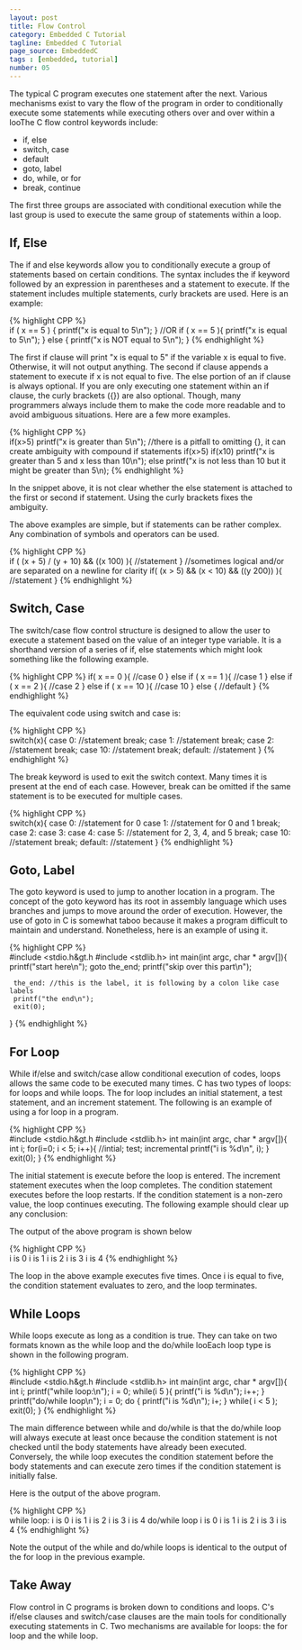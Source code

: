 ```yaml
---
layout: post
title: Flow Control
category: Embedded C Tutorial
tagline: Embedded C Tutorial
page_source: EmbeddedC
tags : [embedded, tutorial]
number: 05
---
```


The typical C program executes one statement after the next. Various mechanisms exist to vary the flow of the program in order to conditionally execute some statements while executing others over and over within a looThe C flow control keywords include:

* if, else
* switch, case
* default
* goto, label
* do, while, or for
* break, continue

The first three groups are associated with conditional execution while the last group is used to execute the same group of statements within a loop.

## If, Else

The if and else keywords allow you to conditionally execute a group of statements based on certain conditions. The syntax includes the if keyword followed by an expression in parentheses and a statement to execute. If the statement includes multiple statements, curly brackets are used. Here is an example:

{% highlight CPP %} 		
if ( x == 5 ) {
     printf("x is equal to 5\n");
}
//OR
if ( x == 5 ){
     printf("x is equal to 5\n");
} else {
     printf("x is NOT equal to 5\n");
}
{% endhighlight %}

The first if clause will print "x is equal to 5" if the variable x is equal to five. Otherwise, it will not output anything. The second if clause appends a statement to execute if x is not equal to five. The else portion of an if clause is always optional. If you are only executing one statement within an if clause, the curly brackets ({}) are also optional. Though, many programmers always include them to make the code more readable and to avoid ambiguous situations. Here are a few more examples.

{% highlight CPP %} 		
if(x>5) printf("x is greater than 5\n");
//there is a pitfall to omitting {}, it can create ambiguity with compound if statements
if(x>5)
     if(x10)
          printf("x is greater than 5 and x less than 10\n");
     else
          printf("x is not less than 10 but it might be greater than 5\n);
{% endhighlight %}

In the snippet above, it is not clear whether the else statement is attached to the first or second if statement. Using the curly brackets fixes the ambiguity.

The above examples are simple, but if statements can be rather complex. Any combination of symbols and operators can be used.

{% highlight CPP %} 		
if ( (x + 5) / (y + 10) &amp;&amp; ((x  100) ){
     //statement
}
//sometimes logical and/or are separated on a newline for clarity
if( (x > 5) &amp;&amp;
     (x < 10) &amp;&amp;
     ((y  200)) ){
     //statement
}
{% endhighlight %}

## Switch, Case

The switch/case flow control structure is designed to allow the user to execute a statement based on the value of an integer type variable. It is a shorthand version of a series of if, else statements which might look something like the following example.

{% highlight CPP %}
if( x == 0 ){
     //case 0
} else if ( x == 1 ){
     //case 1
} else if ( x == 2 ){
     //case 2
} else if ( x == 10 ){
     //case 10
} else {
     //default
}
{% endhighlight %}

The equivalent code using switch and case is:

{% highlight CPP %} 		
switch(x){
case 0:
     //statement
     break;
case 1:
     //statement
     break;
case 2:
     //statement
     break;
case 10:
     //statement
     break;
default:
     //statement
}
{% endhighlight %}

The break keyword is used to exit the switch context. Many times it is present at the end of each case. However, break can be omitted if the same statement is to be executed for multiple cases.

{% highlight CPP %} 		
switch(x){
case 0:
     //statement for 0
case 1:
     //statement for 0 and 1
     break;
case 2:
case 3:
case 4:
case 5:
     //statement for 2, 3, 4, and 5
     break;
case 10:
     //statement
     break;
default:
     //statement
}
{% endhighlight %}

## Goto, Label

The goto keyword is used to jump to another location in a program. The concept of the goto keyword has its root in assembly language which uses branches and jumps to move around the order of execution.  However, the use of goto in C is somewhat taboo because it makes a program difficult to maintain and understand.  Nonetheless, here is an example of using it.

{% highlight CPP %} 		
#include <stdio.h&amp;gt.h
#include <stdlib.h>
int main(int argc, char * argv[]){
     printf("start here\n");
     goto the_end;
     printf("skip over this part\n");

     the_end: //this is the label, it is following by a colon like case labels
     printf("the end\n");
     exit(0);
}
{% endhighlight %}

## For Loop

While if/else and switch/case allow conditional execution of codes, loops allows the same code to be executed many times. C has two types of loops: for loops and while loops. The for loop includes an initial statement, a test statement, and an increment statement. The following is an example of using a for loop in a program.

{% highlight CPP %} 		
#include <stdio.h&amp;gt.h
#include <stdlib.h>
int main(int argc, char * argv[]){
     int i;
     for(i=0; i < 5; i++){ //intial; test; incremental
          printf("i is %d\n", i);
     }
     exit(0);
}
{% endhighlight %}

The initial statement is execute before the loop is entered. The increment statement executes when the loop completes. The condition statement executes before the loop restarts. If the condition statement is a non-zero value, the loop continues executing. The following example should clear up any conclusion:

The output of the above program is shown below

{% highlight CPP %} 		
i is 0
i is 1
i is 2
i is 3
i is 4
{% endhighlight %}

The loop in the above example executes five times. Once i is equal to five, the condition statement evaluates to zero, and the loop terminates.

## While Loops

While loops execute as long as a condition is true. They can take on two formats known as the while loop and the do/while looEach loop type is shown in the following program.

{% highlight CPP %} 		
#include <stdio.h&amp;gt.h
#include <stdlib.h>
int main(int argc, char * argv[]){
     int i;
     printf("while loop:\n");
     i = 0;
     while(i  5 ){
          printf("i is %d\n");
          i++;
     }
     printf("do/while loop\n");
     i = 0;
     do {
          printf("i is %d\n");
          i+;
     } while( i < 5 );
     exit(0);
}
{% endhighlight %}

The main difference between while and do/while is that the do/while loop will always execute at least once because the condition statement is not checked until the body statements have already been executed. Conversely, the while loop executes the condition statement before the body statements and can execute zero times if the condition statement is initially false.

Here is the output of the above program.

{% highlight CPP %} 		
while loop:
i is 0
i is 1
i is 2
i is 3
i is 4
do/while loop
i is 0
i is 1
i is 2
i is 3
i is 4
{% endhighlight %}

Note the output of the while and do/while loops is identical to the output of the for loop in the previous example.

## Take Away

Flow control in C programs is broken down to conditions and loops. C's if/else clauses and switch/case clauses are the main tools for conditionally executing statements in C. Two mechanisms are available for loops: the for loop and the while loop.

